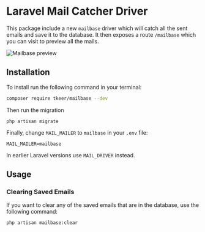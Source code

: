# Laravel Mail Catcher Driver

This package include a new `mailbase` driver which will catch all the sent emails and save it to the database.
It then exposes a route `/mailbase` which you can visit to preview all the mails.

![Mailbase preview](https://user-images.githubusercontent.com/20635376/71377339-5828dc00-25e6-11ea-8c1b-fa8925d6aae2.png)

## Installation

To install run the following command in your terminal:

```bash
composer require tkeer/mailbase --dev
```

Then run the migration
```
php artisan migrate
```

Finally, change `MAIL_MAILER` to `mailbase` in your `.env` file:

```
MAIL_MAILER=mailbase
```

In earlier Laravel versions use `MAIL_DRIVER` instead.

## Usage

### Clearing Saved Emails
If you want to clear any of the saved emails that are in the database, use the following command:
```
php artisan mailbase:clear
```
